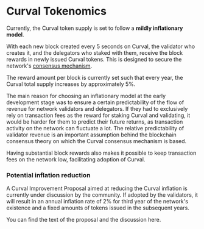# Curval Tokenomics

Currently, the Curval token supply is set to follow a **mildly inflationary model**.

With each new block created every 5 seconds on Curval, the validator who creates it, and the delegators who staked with them, receive the block rewards in newly issued Curval tokens. This is designed to secure the network's [consensus mechanism](https://docs.Curvalscan.org/general/fuse-network-blockchain/fuse-consensus).

The reward amount per block is currently set such that every year, the Curval total supply increases by approximately 5%.

The main reason for choosing an inflationary model at the early development stage was to ensure a certain predictability of the flow of revenue for network validators and delegators. If they had to exclusively rely on transaction fees as the reward for staking Curval and validating, it would be harder for them to predict their future returns, as transaction activity on the network can fluctuate a lot. The relative predictability of validator revenue is an important assumption behind the blockchain consensus theory on which the Curval consensus mechanism is based.

Having substantial block rewards also makes it possible to keep transaction fees on the network low, facilitating adoption of Curval.

### Potential inflation reduction

A Curval Improvement Proposal aimed at reducing the Curval inflation is currently under discussion by the community. If adopted by the validators, it will result in an annual inflation rate of 2% for third year of the network's existence and a fixed amounts of tokens issued in the subsequent years.

You can find the text of the proposal and the discussion here.
